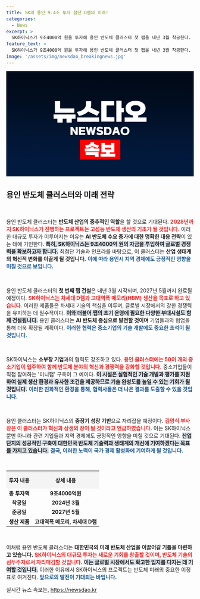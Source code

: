 ```yaml
---
title: SK의 용인 9.4조 투자 첨단 D램의 미래!
categories:
  - News
excerpt: >
  SK하이닉스가 9조4000억 원을 투자해 용인 반도체 클러스터 첫 팹을 내년 3월 착공한다. AI 반도체 수요에 맞춘 중장기 성장 전략으로, 2027년 준공 목표. 국내 소부장 중소기업을 위한 연구시설도 함께 구축된다.
feature_text: >
  SK하이닉스가 9조4000억 원을 투자해 용인 반도체 클러스터 첫 팹을 내년 3월 착공한다. AI 반도체 수요에 맞춘 중장기 성장 전략으로, 2027년 준공 목표. 국내 소부장 중소기업을 위한 연구시설도 함께 구축된다.
image: '/assets/img/newsdao_breakingnews.jpg'
---
```


<p><img src="/assets/img/newsdao_breakingnews.jpg" alt="implanttips 속보" /></p>

<h2 data-ke-size="size26">용인 반도체 클러스터와 미래 전략</h2>

<p data-ke-size="size16">&nbsp;</p>

<p>용인 반도체 클러스터는 <strong>반도체 산업의 중추적인 역할</strong>을 할 것으로 기대된다. <b><span style="color: #ee2323;">2028년까지 SK하이닉스가 진행하는 프로젝트는 고성능 반도체 생산의 기초가 될 것입니다.</span></b> 이러한 대규모 투자가 이루어지는 이유는 <strong>AI 반도체 수요 증가에 대한 명확한 대응 전략</strong>이 있는 데에 기인한다. <b><span style="background-color: #21538527;">특히, SK하이닉스는 9조4000억 원의 자금을 투입하여 글로벌 경쟁력을 확보하고자 합니다.</span></b> 최첨단 기술과 인프라를 바탕으로, 이 클러스터는 <strong>산업 생태계의 혁신적 변화를 이끌게 될 것입니다.</strong> <b><span style="color: #1a5490;">이에 따라 용인시 지역 경제에도 긍정적인 영향을 미칠 것으로 보입니다.</span></b></p>

<p data-ke-size="size16">&nbsp;</p>

<p>용인 반도체 클러스터의 <strong>첫 번째 팹 건설</strong>은 내년 3월 시작되며, 2027년 5월까지 완료될 예정이다. <b><span style="color: #ee2323;">SK하이닉스는 차세대 D램과 고대역폭 메모리(HBM) 생산을 목표로 하고 있습니다.</span></b> 이러한 제품들은 차세대 기술의 핵심을 이루며, 글로벌 시장에서의 강한 경쟁력을 유지하는 데 필수적이다. <b><span style="background-color: #21538527;">이와 더불어 팹의 초기 운영에 필요한 다양한 부대시설도 함께 건설됩니다.</span></b> 용인 클러스터는 <strong>AI 반도체 중심으로 발전할 것이며</strong> 기업들과의 협업을 통해 더욱 확장될 계획이다. <b><span style="color: #1a5490;">이러한 협력은 중소기업의 기술 개발에도 중요한 초석이 될 것입니다.</span></b></p>

<p data-ke-size="size16">&nbsp;</p>

<p>SK하이닉스는 <strong>소부장 기업</strong>과의 협력도 강조하고 있다. <b><span style="color: #ee2323;">용인 클러스터에는 50여 개의 중소기업이 입주하여 함께 반도체 분야의 혁신과 경쟁력을 강화할 것입니다.</span></b> 중소기업들이 직접 참여하는 '미니팹' 구축이 그 예이다. <b><span style="background-color: #21538527;">이 시설은 실험적인 기술 개발과 평가를 지원하여 실제 생산 환경과 유사한 조건을 제공하므로 기술 완성도를 높일 수 있는 기회가 될 것입니다.</span></b> <b><span style="color: #1a5490;">이러한 친화적인 환경을 통해, 협력사들은 더 나은 결과를 도출할 수 있을 것입니다.</span></b> </p>

<p data-ke-size="size16">&nbsp;</p>

<p>용인 클러스터는 SK하이닉스의 <strong>중장기 성장 기반</strong>으로 자리잡을 예정이다. <b><span style="color: #ee2323;">김영식 부사장은 이 클러스터가 혁신과 상생의 장이 될 것이라고 언급하였습니다.</span></b> 이는 SK하이닉스뿐만 아니라 관련 기업들과 지역 경제에도 긍정적인 영향을 미칠 것으로 기대된다. <b><span style="background-color: #21538527;">산업단지의 성공적인 구축이 대한민국 반도체 기술력과 생태계의 개선에 기여하겠다는 목표를 가지고 있습니다.</span></b> <b><span style="color: #1a5490;">결국, 이러한 노력이 국가 경제 활성화에 기여하게 될 것입니다.</span></b></p>

<p data-ke-size="size16">&nbsp;</p>

<table style="width: 100%; border-collapse: collapse;">
    <tr>
        <th style="text-align: center; height: 40px; background-color: #f4f4f4;"><b>투자 내용</b></th>
        <th style="text-align: center; height: 40px; background-color: #f4f4f4;"><b>상세 내용</b></th>
    </tr>
    <tr>
        <td style="text-align: center; height: 17px;"><b>총 투자액</b></td>
        <td style="text-align: center; height: 17px;"><b>9조4000억원</b></td>
    </tr>
    <tr>
        <td style="text-align: center; height: 17px;"><b>착공일</b></td>
        <td style="text-align: center; height: 17px;"><b>2024년 3월</b></td>
    </tr>
    <tr>
        <td style="text-align: center; height: 17px;"><b>준공일</b></td>
        <td style="text-align: center; height: 17px;"><b>2027년 5월</b></td>
    </tr>
    <tr>
        <td style="text-align: center; height: 17px;"><b>생산 제품</b></td>
        <td style="text-align: center; height: 17px;"><b>고대역폭 메모리, 차세대 D램</b></td>
    </tr>
</table>

<p data-ke-size="size16">&nbsp;</p>

<p>이처럼 용인 반도체 클러스터는 <strong>대한민국의 미래 반도체 산업을 이끌어갈 기틀을 마련하고 있습니다.</strong> <b><span style="color: #ee2323;">SK하이닉스의 대규모 투자는 새로운 기회를 창출할 것이며, 반도체 기술의 선두주자로서 자리매김할 것입니다.</span></b> <b><span style="background-color: #21538527;">이는 글로벌 시장에서도 확고한 입지를 다지는 데 기여할 것입니다.</span></b> 이러한 이유에서 SK하이닉스의 프로젝트는 반도체 미래의 중요한 이정표로 여겨진다. <b><span style="color: #1a5490;">앞으로의 발전이 기대되는 바입니다.</span></b></p>
실시간 뉴스 속보는, <a href="https://newsdao.kr" rel="dofollow">https://newsdao.kr</a>


